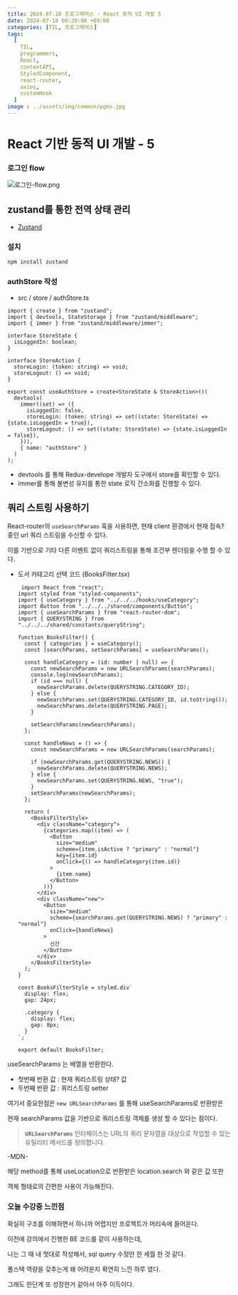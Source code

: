 ```yaml
---
title: 2024.07.18 프로그래머스 - React 동적 UI 개발 5
date: 2024-07-18 00:20:00 +09:00
categories: [TIL, 프로그래머스]
tags:
  [
    TIL,
    programmers,
    React,
    contextAPI,
    StyledComponent,
    react-router,
    axios,
    customHook
  ]
image : ../assets/img/common/pgms.jpg
---
```

# React 기반 동적 UI 개발 - 5

### 로그인 flow

![로그인-flow.png](https://prod-files-secure.s3.us-west-2.amazonaws.com/5dc66f4b-2d22-4c3a-b8a9-955b7336085a/1fb596f8-6928-47ce-94ea-98bb747ff521/%EB%A1%9C%EA%B7%B8%EC%9D%B8-flow.png)

## zustand를 통한 전역 상태 관리

- [Zustand](https://docs.pmnd.rs/zustand/getting-started/introduction)

### 설치

```bash
npm install zustand
```

### authStore 작성

- src / store / authStore.ts

```tsx
import { create } from "zustand";
import { devtools, StateStorage } from "zustand/middleware";
import { immer } from "zustand/middleware/immer";

interface StoreState {
  isLoggedIn: boolean;
}

interface StoreAction {
  storeLogin: (token: string) => void;
  storeLogout: () => void;
}

export const useAuthStore = create<StoreState & StoreAction>()(
  devtools(
    immer((set) => ({
      isLoggedIn: false,
      storeLogin: (token: string) => set((state: StoreState) => {state.isLoggedIn = true}),
      storeLogout: () => set((state: StoreState) => {state.isLoggedIn = false}),
    })),
    { name: "authStore" }
  )
);

```

- devtools 를 통해 Redux-develope 개발자 도구에서 store를 확인할 수 있다.
- immer를 통해 불변성 유지를 통한 state 로직 간소화를 진행할 수 있다.

## 쿼리 스트링 사용하기

React-router의 `useSearchParams` 훅을 사용하면, 현재 client 환경에서 현재 접속? 중인 url 쿼리 스트링을 수신할 수 있다.

이를 기반으로 기타 다른 이벤트 없이 쿼리스트링을 통해 조건부 렌더링을 수행 할 수 있다.

- 도서 카테고리 선택 코드 (BooksFilter.tsx)
    
    ```tsx
     import React from "react";
    import styled from "styled-components";
    import { useCategory } from "../../../hooks/useCategory";
    import Button from "../../../shared/components/Button";
    import { useSearchParams } from "react-router-dom";
    import { QUERYSTRING } from "../../../shared/constants/queryString";
    
    function BooksFilter() {
      const { categories } = useCategory();
      const [searchParams, setSearchParams] = useSearchParams();
    
      const handleCategory = (id: number | null) => {
        const newSearchParams = new URLSearchParams(searchParams);
        console.log(newSearchParams);
        if (id === null) {
          newSearchParams.delete(QUERYSTRING.CATEGORY_ID);
        } else {
          newSearchParams.set(QUERYSTRING.CATEGORY_ID, id.toString());
          newSearchParams.delete(QUERYSTRING.PAGE);
        }
    
        setSearchParams(newSearchParams);
      };
    
      const handleNews = () => {
        const newSearchParams = new URLSearchParams(searchParams);
    
        if (newSearchParams.get(QUERYSTRING.NEWS)) {
          newSearchParams.delete(QUERYSTRING.NEWS);
        } else {
          newSearchParams.set(QUERYSTRING.NEWS, "true");
        }
        setSearchParams(newSearchParams);
      };
    
      return (
        <BooksFilterStyle>
          <div className="category">
            {categories.map((item) => (
              <Button
                size="medium"
                scheme={item.isActive ? "primary" : "normal"}
                key={item.id}
                onClick={() => handleCategory(item.id)}
              >
                {item.name}
              </Button>
            ))}
          </div>
          <div className="new">
            <Button
              size="medium"
              scheme={searchParams.get(QUERYSTRING.NEWS) ? "primary" : "normal"}
              onClick={handleNews}
            >
              신간
            </Button>
          </div>
        </BooksFilterStyle>
      );
    }
    
    const BooksFilterStyle = styled.div`
      display: flex;
      gap: 24px;
    
      .category {
        display: flex;
        gap: 8px;
      }
    `;
    
    export default BooksFilter;
    
    ```
    

useSearchParams 는 배열을 반환한다.

- 첫번째 반환 값 : 현재 쿼리스트링 상태? 값
- 두번째 반환 값 : 쿼리스트링 setter

여기서 중요한점은 `new URLSearchParams` 를 통해 useSearchParams로 반환받은

현재 searchParams 값을 기반으로 쿼리스트링 객체를 생성 할 수 있다는 점이다.

> **`URLSearchParams`** 인터페이스는 URL의 쿼리 문자열을 대상으로 작업할 수 있는 유틸리티 메서드를 정의합니다.

-MDN-
> 

해당 method를 통해 useLocation으로 반환받은 location.search 와 같은 값 또한

객체 형태로의 간편한 사용이 가능해진다.

### 오늘 수강중 느낀점

확실히 구조를 이해하면서 하니까 어렵지만 프로젝트가 머리속에 들어온다.

이전에 강의에서 진행한 BE 코드를 같이 사용하는데,

나는 그 때 내 멋대로 작성해서, sql query 수정만 한 세월 한 것 같다.

풀스택  역량을 갖추는게 왜 어려운지 확연히 느낀 하루 였다.

그래도 한단계 또 성장한거 같아서 아주 이득이다.
